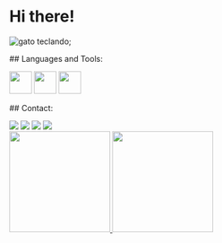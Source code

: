 <div>
  <h1>Hi there!</h1>
  <img class="img-container" src="https://www.alura.com.br/artigos/assets/como-criar-um-readme-para-seu-perfil-github/imagem14.gif" alt="gato teclando">;
</div>

<div>
  <p>## Languages and Tools:</p>
            <img src="https://cdn.jsdelivr.net/gh/devicons/devicon@latest/icons/html5/html5-original.svg" width="40" height="40">
            <img src="https://cdn.jsdelivr.net/gh/devicons/devicon@latest/icons/css3/css3-original.svg" width="40" height="40">
            <img src="https://cdn.jsdelivr.net/gh/devicons/devicon@latest/icons/javascript/javascript-original.svg" width="40" height="40"> 
</div>

<div><p>## Contact:</p></div>
  <a href="https://instagram.com/amandaamendoeira" target="_blank"><img loading="lazy" src="https://img.shields.io/badge/-Instagram-%23E4405F?style=for-the-badge&logo=instagram&logoColor=white" target="_blank"></a>
  <a href="https://www.twitch.tv/eianahi" target="_blank"><img loading="lazy" src="https://img.shields.io/badge/Twitch-9146FF?style=for-the-badge&logo=twitch&logoColor=white" target="_blank"></a>
  <a href = "mailto:amandaamendoeirac@gmail.com"><img loading="lazy" src="https://img.shields.io/badge/Gmail-D14836?style=for-the-badge&logo=gmail&logoColor=white" target="_blank"></a>
  <a href="https://www.linkedin.com/in/amandaamendoeira" target="_blank"><img loading="lazy" src="https://img.shields.io/badge/-LinkedIn-%230077B5?style=for-the-badge&logo=linkedin&logoColor=white" target="_blank"></a> 


<div>
<a href="https://github.com/amandaamendoeira">
<img loading="lazy" height="180em" src="https://github-readme-stats.vercel.app/api/top-langs/?username=amandaamendoeira&layout=compact&langs_count=7&theme=dracula"/>
<img loading="lazy" height="180em" src="https://github-readme-stats.vercel.app/api?username=amandaamendoeira&show_icons=true&theme=dracula&include_all_commits=true&count_private=true"/>
</div>
